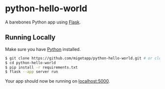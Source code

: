 # python-hello-world

A barebones Python app using [Flask](https://flask.palletsprojects.com/).


## Running Locally

Make sure you have [Python](https://www.python.org/) installed.

```sh
$ git clone https://github.com/migetapp/python-hello-world.git # or clone your own fork
$ cd python-hello-world
$ pip install -r requirements.txt
$ flask --app server run
```

Your app should now be running on [localhost:5000](http://localhost:5000/).
